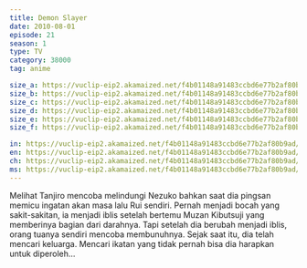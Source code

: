 ```yaml
---
title: Demon Slayer
date: 2010-08-01
episode: 21
season: 1
type: TV
category: 38000
tag: anime

size_a: https://vuclip-eip2.akamaized.net/f4b01148a91483ccbd6e77b2af80b9ad/vp63207_V20200930055451/hlsc_e2931_2.m3u8
size_b: https://vuclip-eip2.akamaized.net/f4b01148a91483ccbd6e77b2af80b9ad/vp63207_V20200930055451/hlsc_e2931_3.m3u8
size_c: https://vuclip-eip2.akamaized.net/f4b01148a91483ccbd6e77b2af80b9ad/vp63207_V20200930055451/hlsc_e2931_4.m3u8
size_d: https://vuclip-eip2.akamaized.net/f4b01148a91483ccbd6e77b2af80b9ad/vp63207_V20200930055451/hlsc_e2931_5.m3u8
size_e: https://vuclip-eip2.akamaized.net/f4b01148a91483ccbd6e77b2af80b9ad/vp63207_V20200930055451/hlsc_e2931_6.m3u8
size_f: https://vuclip-eip2.akamaized.net/f4b01148a91483ccbd6e77b2af80b9ad/vp63207_V20200930055451/hlsc_e2931_7.m3u8

in: https://vuclip-eip2.akamaized.net/f4b01148a91483ccbd6e77b2af80b9ad/id.vtt
en: https://vuclip-eip2.akamaized.net/f4b01148a91483ccbd6e77b2af80b9ad/en.vtt
ch: https://vuclip-eip2.akamaized.net/f4b01148a91483ccbd6e77b2af80b9ad/zh-TW.vtt
ms: https://vuclip-eip2.akamaized.net/f4b01148a91483ccbd6e77b2af80b9ad/ms.vtt
---
```

Melihat Tanjiro mencoba melindungi Nezuko bahkan saat dia pingsan memicu ingatan akan masa lalu Rui sendiri. Pernah menjadi bocah yang sakit-sakitan, ia menjadi iblis setelah bertemu Muzan Kibutsuji yang memberinya bagian dari darahnya. Tapi setelah dia berubah menjadi iblis, orang tuanya sendiri mencoba membunuhnya. Sejak saat itu, dia telah mencari keluarga. Mencari ikatan yang tidak pernah bisa dia harapkan untuk diperoleh...
